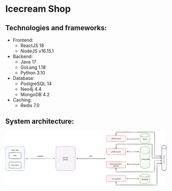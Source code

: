 # Icecream Shop
## Technologies and frameworks:
- Frontend: 
	- ReactJS 18
	- NodeJS v16.15.1
- Backend: 
	- Java 17
	- GoLang 1.18
	- Python 3.10
- Database: 
	- PostgreSQL 14
	- Neo4j 4.4
	- MongoDB 4.2
- Caching:
	- Redis 7.0

## System architecture:
!["System architecture"](wiki/images/system-architecture.png)

